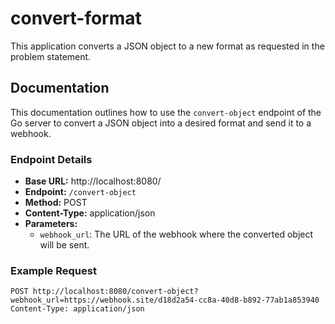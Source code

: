 # convert-format

This application converts a JSON object to a new format as requested in the problem statement.

## Documentation

This documentation outlines how to use the `convert-object` endpoint of the Go server to convert a JSON object into a desired format and send it to a webhook.

### Endpoint Details

- **Base URL:** http://localhost:8080/
- **Endpoint:** `/convert-object`
- **Method:** POST
- **Content-Type:** application/json
- **Parameters:**
  - `webhook_url`: The URL of the webhook where the converted object will be sent.

### Example Request

```http
POST http://localhost:8080/convert-object?webhook_url=https://webhook.site/d18d2a54-cc8a-40d8-b892-77ab1a853940
Content-Type: application/json
